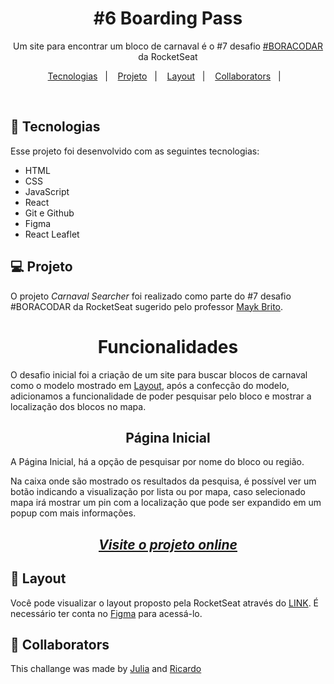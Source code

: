 <h1 align="center"> #6 Boarding Pass </h1>

<p align="center">
Um site para encontrar um bloco de carnaval é o #7 desafio <a href="https://boracodar.dev/">#BORACODAR</a> da RocketSeat<br/>
</p>

<p align="center">
  <a href="#-tecnologias">Tecnologias</a>&nbsp;&nbsp;&nbsp;|&nbsp;&nbsp;&nbsp;
  <a href="#-projeto">Projeto</a>&nbsp;&nbsp;&nbsp;|&nbsp;&nbsp;&nbsp;
  <a href="#-layout">Layout</a>&nbsp;&nbsp;&nbsp;|&nbsp;&nbsp;&nbsp;
  <a href="#-collaborators">Collaborators</a>&nbsp;&nbsp;&nbsp;|&nbsp;&nbsp;&nbsp;
</p>

<br>

<p align="center">
  <!-- <img alt="carnaval searcher project gif" src="./src/assets/" width="100%"> -->
</p>

## 🚀 Tecnologias

Esse projeto foi desenvolvido com as seguintes tecnologias:

- HTML
- CSS
- JavaScript
- React
- Git e Github
- Figma
- React Leaflet

## 💻 Projeto

O projeto _Carnaval Searcher_ foi realizado como parte do #7 desafio #BORACODAR da RocketSeat sugerido pelo professor <a href="https://github.com/maykbrito" alt="Link para o GitHub do professor Mayk Brito" target="_blank">Mayk Brito</a>.

<h1 align="center">
  Funcionalidades
</h1>

O desafio inicial foi a criação de um site para buscar blocos de carnaval como o modelo mostrado em <a href="#-layout">Layout</a>, após a confecção do modelo, adicionamos a funcionalidade de poder pesquisar pelo bloco e mostrar a localização dos blocos no mapa.

<h2 align="center">
  Página Inicial
</h2>

<p>A Página Inicial, há a opção de pesquisar por nome do bloco ou região.</p>

<p>Na caixa onde são mostrado os resultados da pesquisa, é possível ver um botão indicando a visualização por lista ou por mapa, caso selecionado mapa irá mostrar um pin com a localização que pode ser expandido em um popup com mais informações.</p>

_<h2 align="center" ><a href="https://boarding-pass-rocketseat.vercel.app/" target="_blank">Visite o projeto online</a></h2>_

## 🔖 Layout

Você pode visualizar o layout proposto pela RocketSeat através do [LINK](https://www.figma.com/community/file/1207675804423978995). É necessário ter conta no [Figma](https://figma.com) para acessá-lo.

## 📃 Collaborators

This challange was made by [Julia](https://gsajulia.github.io) and [Ricardo](https://rickazuo.github.io/portfolio/)